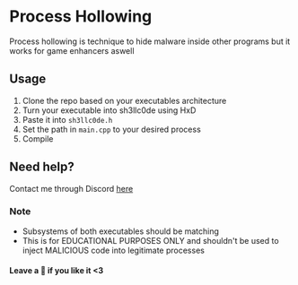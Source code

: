 # Process Hollowing
Process hollowing is technique to hide malware inside other programs but it works for game enhancers aswell
## Usage
1. Clone the repo based on your executables architecture
2. Turn your executable into sh3llc0de using HxD
3. Paste it into `sh3llc0de.h`
4. Set the path in `main.cpp` to your desired process
5. Compile
## Need help?
Contact me through Discord [here](https://hellokittyfan48.github.io/)
### Note
- Subsystems of both executables should be matching
- This is for EDUCATIONAL PURPOSES ONLY and shouldn't be used to inject MALICIOUS code into legitimate processes
#### Leave a 🌟 if you like it <3
